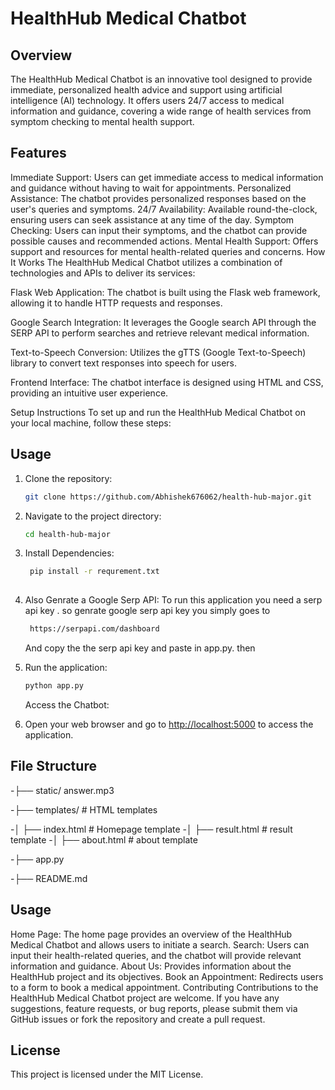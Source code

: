 # HealthHub Medical Chatbot
## Overview
The HealthHub Medical Chatbot is an innovative tool designed to provide immediate, personalized health advice and support using artificial intelligence (AI) technology. It offers users 24/7 access to medical information and guidance, covering a wide range of health services from symptom checking to mental health support.

## Features
Immediate Support: Users can get immediate access to medical information and guidance without having to wait for appointments.
Personalized Assistance: The chatbot provides personalized responses based on the user's queries and symptoms.
24/7 Availability: Available round-the-clock, ensuring users can seek assistance at any time of the day.
Symptom Checking: Users can input their symptoms, and the chatbot can provide possible causes and recommended actions.
Mental Health Support: Offers support and resources for mental health-related queries and concerns.
How It Works
The HealthHub Medical Chatbot utilizes a combination of technologies and APIs to deliver its services:

Flask Web Application: The chatbot is built using the Flask web framework, allowing it to handle HTTP requests and responses.

Google Search Integration: It leverages the Google search API through the SERP API to perform searches and retrieve relevant medical information.

Text-to-Speech Conversion: Utilizes the gTTS (Google Text-to-Speech) library to convert text responses into speech for users.

Frontend Interface: The chatbot interface is designed using HTML and CSS, providing an intuitive user experience.

Setup Instructions
To set up and run the HealthHub Medical Chatbot on your local machine, follow these steps:

## Usage

1. Clone the repository:

    ```bash
    git clone https://github.com/Abhishek676062/health-hub-major.git
    ```

2. Navigate to the project directory:

    ```bash
    cd health-hub-major
 
    ```
3. Install Dependencies:

   ```bash
    pip install -r requrement.txt
 
   ```
   
4. Also  Genrate a Google Serp API:
   To run this application you need a serp api key . so genrate google serp api key you simply goes to
   
   ```bash
    https://serpapi.com/dashboard
   ```
   And copy the the serp  api key and paste in app.py. then
   
6. Run the application:

    ```bash
    python app.py
    ```

   Access the Chatbot:

5. Open your web browser and go to [http://localhost:5000](http://localhost:5000) to access the application.

## File Structure

-├── static/ answer.mp3

-├── templates/ # HTML templates

-│ ├── index.html # Homepage template
-│ ├── result.html # result template
-│ ├── about.html # about template

-├── app.py

-├── README.md




## Usage
Home Page: The home page provides an overview of the HealthHub Medical Chatbot and allows users to initiate a search.
Search: Users can input their health-related queries, and the chatbot will provide relevant information and guidance.
About Us: Provides information about the HealthHub project and its objectives.
Book an Appointment: Redirects users to a form to book a medical appointment.
Contributing
Contributions to the HealthHub Medical Chatbot project are welcome. If you have any suggestions, feature requests, or bug reports, please submit them via GitHub issues or fork the repository and create a pull request.

## License
This project is licensed under the MIT License.
